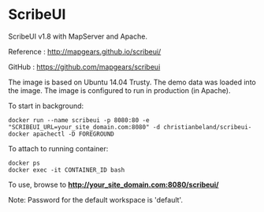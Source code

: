 # ScribeUI

ScribeUI v1.8 with MapServer and Apache.

Reference : http://mapgears.github.io/scribeui/

GitHub : https://github.com/mapgears/scribeui

The image is based on Ubuntu 14.04 Trusty.
The demo data was loaded into the image.
The image is configured to run in production (in Apache).

To start in background:
```
docker run --name scribeui -p 8080:80 -e "SCRIBEUI_URL=your_site_domain.com:8080" -d christianbeland/scribeui-docker apachectl -D FOREGROUND
```
To attach to running container:
```
docker ps
docker exec -it CONTAINER_ID bash
```

To use, browse to **http://your_site_domain.com:8080/scribeui/**

Note: Password for the default workspace is 'default'.
